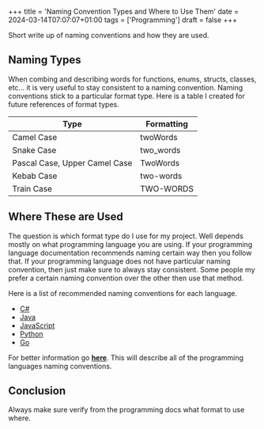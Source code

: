 +++
title = 'Naming Convention Types and Where to Use Them'
date = 2024-03-14T07:07:07+01:00
tags = ['Programming']
draft = false
+++

Short write up of naming conventions and how they are used.

## Naming Types

When combing and describing words for functions, enums, structs, classes, etc... it is very useful to stay consistent to a naming convention. Naming conventions stick to a particular format type. Here is a table I created for future references of format types.  

| Type                              | Formatting      |
| -----------                       | -----------     |
| Camel Case                        | twoWords        |
| Snake Case                        | two_words       |
| Pascal Case, Upper Camel Case     | TwoWords        |
| Kebab Case                        | two-words       |
| Train Case                        | TWO-WORDS       |

## Where These are Used

The question is which format type do I use for my project. Well depends mostly on what programming language you are using. If your programming language documentation recommends naming certain way then you follow that. If your programming language does not have particular naming convention, then just make sure to always stay consistent. Some people my prefer a certain naming convention over the other then use that method. 

Here is a list of recommended naming conventions for each language. 

- [C#](https://learn.microsoft.com/en-us/dotnet/standard/design-guidelines/naming-guidelines)
- [Java](https://www.oracle.com/java/technologies/javase/codeconventions-namingconventions.html)
- [JavaScript](https://developer.mozilla.org/en-US/docs/MDN/Writing_guidelines/Writing_style_guide/Code_style_guide/JavaScript)
- [Python](https://peps.python.org/pep-0008/#naming-conventions)
- [Go](https://go.dev/doc/effective_go)

For better information go **[here](https://en.wikipedia.org/wiki/Naming_convention_(programming)#:~:text=Letter%20case%2Dseparated%20words,-See%20also%3A%20Letter&text=Another%20approach%20is%20to%20indicate,%2C%20C%23%2C%20and%20Visual%20Basic.)**. This will describe all of the programming languages naming conventions. 

## Conclusion

Always make sure verify from the programming docs what format to use where. 
